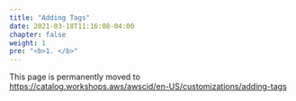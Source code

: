 ```yaml
---
title: "Adding Tags"
date: 2021-03-18T11:16:08-04:00
chapter: false
weight: 1
pre: "<b>1. </b>"
---
```


This page is permanently moved to https://catalog.workshops.aws/awscid/en-US/customizations/adding-tags